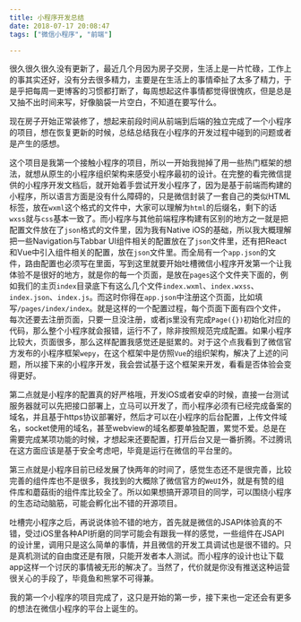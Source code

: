 ```yaml
---
title: 小程序开发总结
date: 2018-07-17 20:08:47
tags: ["微信小程序", "前端"]

---
```



很久很久很久没有更新了，最近几个月因为房子交房，生活上是一片忙碌，工作上的事其实还好，没有分去很多精力，主要是在生活上的事情牵扯了太多了精力，于是乎把每周一更博客的习惯都打断了，每周想起这件事情都觉得很愧疚，但是总是又抽不出时间来写，好像脑袋一片空白，不知道在要写什么。

现在房子开始正常装修了，想起来前段时间从前端到后端的独立完成了一个小程序的项目，想在恢复更新的时候，总结总结我在小程序的开发过程中碰到的问题或者是产生的感想。

<!--more-->

这个项目是我第一个接触小程序的项目，所以一开始我抛掉了用一些热门框架的想法，就想从原生的小程序组织架构来感受小程序最初的设计。在完整的看完微信提供的小程序开发文档后，就开始着手尝试开发小程序了，因为是基于前端而构建的小程序，所以语言方面是没有什么障碍的，只是微信封装了一套自己的类似HTML标签，放在`wxml`这个格式的文件中，大家可以理解为`html`的后缀名，剩下的话`wxss`就与`css`基本一致了。而小程序与其他前端程序构建有区别的地方之一就是把配置文件放在了`json`格式的文件里，因为我有Native iOS的基础，所以我大概理解把一些Navigation与Tabbar UI组件相关的配置放在了`json`文件里，还有把React和Vue中引入组件相关的配置，放在`json`文件里。而全局有一个`app.json`的文件，路由配置也必须写在里面，写到这里就要开始吐槽微信小程序开发第一个让我体验不是很好的地方，就是你的每一个页面，是放在`pages`这个文件夹下面的，例如我们的主页`index`目录底下有这么几个文件`index.wxml`、`index.wxss`、`index.json`、`index.js`。而这时你得在`app.json`中注册这个页面，比如填写`/pages/index/index`。就是这样的一个配置过程，每个页面下面有四个文件，每次还要去注册页面，只要一旦没注册，或者js里没有完成`Page({})`初始化对应的代码，那么整个小程序就会报错，运行不了，除非按照规范完成配置。如果小程序比较大，页面很多，那么这样配置我感觉还是挺累的。对于这个点我看到了微信官方发布的小程序框架`wepy`，在这个框架中是仿照`Vue`的组织架构，解决了上述的问题，所以接下来的小程序开发，我会尝试基于这个框架来开发，看看是否体验会变得更好。

第二点就是小程序的配置真的好严格哦，开发iOS或者安卓的时候，直接一台测试服务器就可以先把接口部署上，立马可以开发了，而小程序必须有已经完成备案的域名，并且基于https协议部署好，然后才可以在小程序的后台配置，上传文件域名，socket使用的域名，甚至webview的域名都要单独配置，累觉不爱。总是在需要完成某项功能的时候，才想起来还要配置，打开后台又是一番折腾。不过腾讯在这方面应该是基于安全考虑吧，毕竟是运行在微信的平台里的。

第三点就是小程序目前已经发展了快两年的时间了，感觉生态还不是很完善，比较完善的组件库也不是很多，我找到的大概除了微信官方的`WeUI`外，就是有赞的组件库和蘑菇街的组件库比较全了。所以如果想搞开源项目的同学，可以围绕小程序的生态动动脑筋，可能会孵化出不错的开源项目。

吐槽完小程序之后，再说说体验不错的地方，首先就是微信的JSAPI体验真的不错，受过iOS里各种API折磨的同学可能会有跟我一样的感觉，一些组件在JSAPI的设计里，调用只是这么简单的事情，并且微信的开发工具调试也是很不错的。只是真机测试的自由度还是有限，只能开发者本人测试。而小程序的设计也让下载app这样一个讨厌的事情被无形的解决了。当然了，代价就是你没有推送这种运营很关心的手段了，毕竟鱼和熊掌不可得兼。

我的第一个小程序的项目完成了，这只是开始的第一步，接下来也一定还会有更多的想法在微信小程序的平台上诞生的。